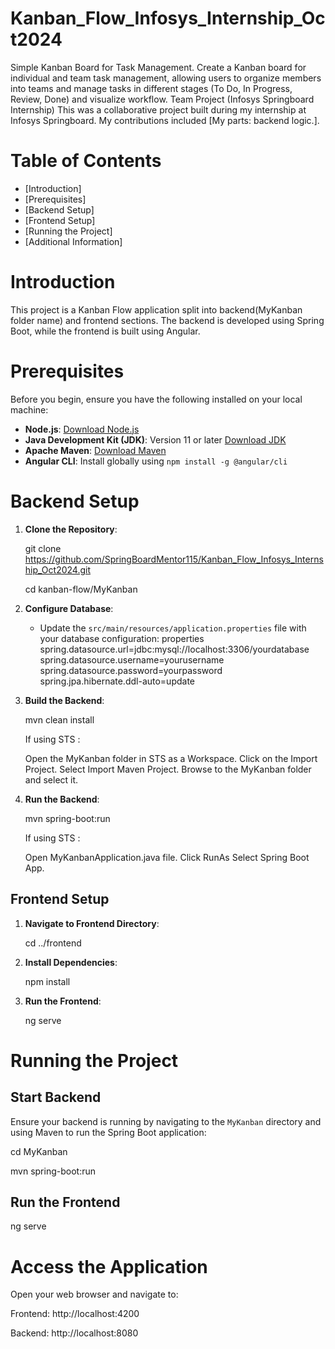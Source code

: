 # Kanban_Flow_Infosys_Internship_Oct2024
Simple Kanban Board for Task Management. Create a Kanban board for individual and team task management, allowing users to organize members into teams and manage tasks in different stages (To Do, In Progress, Review, Done) and visualize workflow.
Team Project (Infosys Springboard Internship)
This was a collaborative project built during my internship at Infosys Springboard. My contributions included [My parts: backend logic.].
# Table of Contents
- [Introduction]
- [Prerequisites]
- [Backend Setup]
- [Frontend Setup]
- [Running the Project]
- [Additional Information]

# Introduction
This project is a Kanban Flow application split into backend(MyKanban folder name) and frontend sections. The backend is developed using Spring Boot, while the frontend is built using Angular.

# Prerequisites
Before you begin, ensure you have the following installed on your local machine:
- **Node.js**: [Download Node.js](https://nodejs.org/)
- **Java Development Kit (JDK)**: Version 11 or later [Download JDK](https://www.oracle.com/java/technologies/javase-jdk11-downloads.html)
- **Apache Maven**: [Download Maven](https://maven.apache.org/download.cgi)
- **Angular CLI**: Install globally using `npm install -g @angular/cli`

# Backend Setup

1. **Clone the Repository**:
   
    git clone https://github.com/SpringBoardMentor115/Kanban_Flow_Infosys_Internship_Oct2024.git

    cd kanban-flow/MyKanban
    

2. **Configure Database**:
    - Update the `src/main/resources/application.properties` file with your database configuration:
      properties
      spring.datasource.url=jdbc:mysql://localhost:3306/yourdatabase
      spring.datasource.username=yourusername
      spring.datasource.password=yourpassword
      spring.jpa.hibernate.ddl-auto=update
      

3. **Build the Backend**:
    
    mvn clean install

    If using STS : 

    Open the MyKanban folder in STS as a Workspace.
    Click on the Import Project.
    Select Import Maven Project.
    Browse to the MyKanban folder and select it. 

   

4. **Run the Backend**:
    
    mvn spring-boot:run

    If using STS : 

    Open MyKanbanApplication.java file.
    Click RunAs 
    Select Spring Boot App. 
    

## Frontend Setup

1. **Navigate to Frontend Directory**:
    
    cd ../frontend
    

2. **Install Dependencies**:
    
    npm install
    

3. **Run the Frontend**:
   
    ng serve 
    

# Running the Project

## Start Backend
Ensure your backend is running by navigating to the `MyKanban` directory and using Maven to run the Spring Boot application:

cd MyKanban

mvn spring-boot:run

## Run the Frontend
   
ng serve

# Access the Application
Open your web browser and navigate to:

Frontend: http://localhost:4200

Backend: http://localhost:8080

